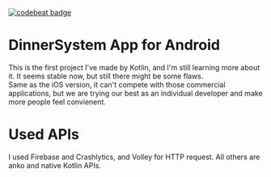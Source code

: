 [![codebeat badge](https://codebeat.co/badges/334879f4-8741-4da6-935a-de12597b5ea5)](https://codebeat.co/projects/github-com-dinnersystem-dinnersys-android-master)
# DinnerSystem App for Android
This is the first project I've made by Kotlin, and I'm still learning more about it. It seems stable now, but still there might be some flaws.
<br/>
Same as the iOS version, it can't compete with those commercial applications, but we are trying our best as an individual developer and make more people feel convienent.
<br/>
# Used APIs
I used Firebase and Crashlytics, and Volley for HTTP request. All others are anko and native Kotlin APIs.
